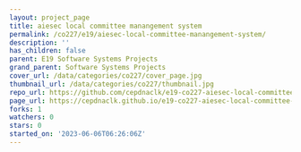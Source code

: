 ```yaml
---
layout: project_page
title: aiesec local committee manangement system
permalink: /co227/e19/aiesec-local-committee-manangement-system/
description: ''
has_children: false
parent: E19 Software Systems Projects
grand_parent: Software Systems Projects
cover_url: /data/categories/co227/cover_page.jpg
thumbnail_url: /data/categories/co227/thumbnail.jpg
repo_url: https://github.com/cepdnaclk/e19-co227-aiesec-local-committee-manangement-system
page_url: https://cepdnaclk.github.io/e19-co227-aiesec-local-committee-manangement-system
forks: 1
watchers: 0
stars: 0
started_on: '2023-06-06T06:26:06Z'
---
```


